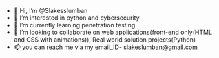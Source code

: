 - 👋 Hi, I’m @Slakesslumban
- 👀 I’m interested in python and cybersecurity
- 🌱 I’m currently learning penetration testing
- 💞️ I’m looking to collaborate on web applications(front-end only(HTML and CSS with animations)), Real world solution projects(Python)
- 📫 you can reach me via my email_ID-    slakeslumban@gmail.com 

<!---
Slakesslumban/Slakesslumban is a ✨ special ✨ repository because its `README.md` (this file) appears on your GitHub profile.
You can click the Preview link to take a look at your changes.
--->
